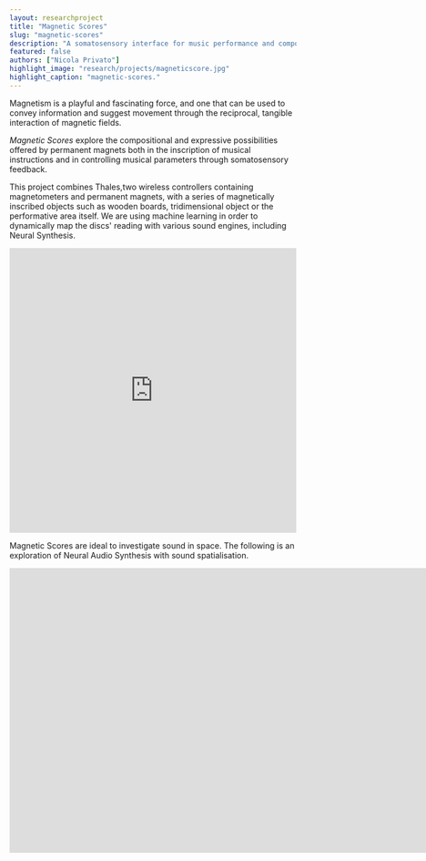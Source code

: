 ```yaml
---
layout: researchproject
title: "Magnetic Scores"
slug: "magnetic-scores"
description: "A somatosensory interface for music performance and composition."
featured: false
authors: ["Nicola Privato"]
highlight_image: "research/projects/magneticscore.jpg"
highlight_caption: "magnetic-scores."
---
```


Magnetism is a playful and fascinating force, and one that can be used to convey information and suggest movement through the reciprocal, tangible interaction of magnetic fields.

_Magnetic Scores_ explore the compositional and expressive possibilities offered by permanent magnets both in the inscription of musical instructions and in controlling musical parameters through somatosensory feedback.

This project combines Thales,two wireless controllers containing magnetometers and permanent magnets, with a series of magnetically inscribed objects such as wooden boards, tridimensional object or the performative area itself. 
We are using machine learning in order to dynamically map the discs' reading with various sound engines, including Neural Synthesis.

<iframe width="100%" height="500" src="https://www.youtube.com/embed/Rcd4GOzGVA8?si=oyBdGvXAO0yQEzcd" title="YouTube video player" frameborder="0" allow="accelerometer; autoplay; clipboard-write; encrypted-media; gyroscope; picture-in-picture; web-share" referrerpolicy="strict-origin-when-cross-origin" allowfullscreen></iframe>

Magnetic Scores are ideal to investigate sound in space. The following is an exploration of Neural Audio Synthesis with sound spatialisation. 

<iframe width="56100%0" height="500" src="https://www.youtube.com/embed/XhGRJV09Hr4?si=-z3j7K8QcR8GxcG7" title="YouTube video player" frameborder="0" allow="accelerometer; autoplay; clipboard-write; encrypted-media; gyroscope; picture-in-picture; web-share" referrerpolicy="strict-origin-when-cross-origin" allowfullscreen></iframe>


